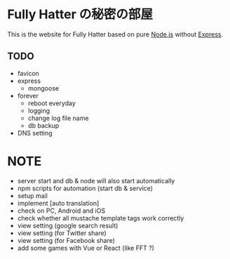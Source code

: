 
# Fully Hatter の秘密の部屋
This is the website for Fully Hatter based on pure [Node.js](https://nodejs.org) without [Express](https://expressjs.com/).


## TODO
- favicon
- express
    - mongoose
- forever
    - reboot everyday
    - logging
    - change log file name
    - db backup
- DNS setting



# NOTE
- server start and db & node will also start automatically
- npm scripts for automation (start db & service)
- setup mail
- implement [auto translation]
- check on PC, Android and iOS
- check whether all mustache template tags work correctly
- view setting (google search result)
- view setting (for Twitter share)
- view setting (for Facebook share)
- add some games with Vue or React (like FFT ?)
